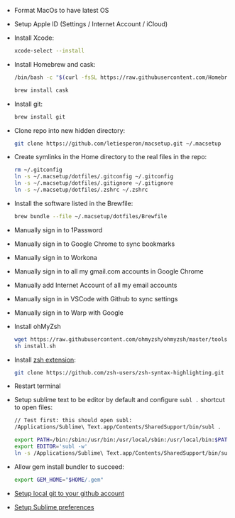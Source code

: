 - Format MacOs to have latest OS
- Setup Apple ID (Settings / Internet Account / iCloud)

- Install Xcode:

  ```bash
  xcode-select --install
  ```

- Install Homebrew and cask:

  ```bash
  /bin/bash -c "$(curl -fsSL https://raw.githubusercontent.com/Homebrew/install/HEAD/install.sh)"

  brew install cask
  ```

- Install git:

  ```bash
  brew install git
  ```

- Clone repo into new hidden directory:

  ```bash
  git clone https://github.com/letiesperon/macsetup.git ~/.macsetup
  ```

- Create symlinks in the Home directory to the real files in the repo:

  ```bash
  rm ~/.gitconfig
  ln -s ~/.macsetup/dotfiles/.gitconfig ~/.gitconfig
  ln -s ~/.macsetup/dotfiles/.gitignore ~/.gitignore
  ln -s ~/.macsetup/dotfiles/.zshrc ~/.zshrc
  ```

- Install the software listed in the Brewfile:

  ```bash
  brew bundle --file ~/.macsetup/dotfiles/Brewfile
  ```

- Manually sign in to 1Password
- Manually sign in to Google Chrome to sync bookmarks
- Manually sign in to Workona
- Manually sign in to all my gmail.com accounts in Google Chrome
- Manually add Internet Account of all my email accounts
- Manually sign in in VSCode with Github to sync settings
- Manually sign in to Warp with Google

- Install ohMyZsh

  ```bash
  wget https://raw.githubusercontent.com/ohmyzsh/ohmyzsh/master/tools/install.sh
  sh install.sh
  ```

- Install [zsh extension](https://formulae.brew.sh/formula/zsh-syntax-highlighting):

  ```bash
  git clone https://github.com/zsh-users/zsh-syntax-highlighting.git ${ZSH_CUSTOM:-~/.oh-my-zsh/custom}/plugins/zsh-syntax-highlighting
  ```

- Restart terminal

- Setup sublime text to be editor by default and configure `subl .` shortcut to open files:

  ```bash
  // Test first: this should open subl:
  /Applications/Sublime\ Text.app/Contents/SharedSupport/bin/subl .

  export PATH=/bin:/sbin:/usr/bin:/usr/local/sbin:/usr/local/bin:$PATH
  export EDITOR='subl -w'
  ln -s /Applications/Sublime\ Text.app/Contents/SharedSupport/bin/subl /usr/local/bin/subl
  ```

- Allow gem install bundler to succeed:

  ```bash
  export GEM_HOME="$HOME/.gem"
  ```

- [Setup local git to your github account](https://gist.github.com/letiesperon/ce8217bc99195032f9dda3c67b424150)
- [Setup Sublime preferences](https://gist.github.com/letiesperon/7090a100902871cb2b9f6941a1f430ed)
